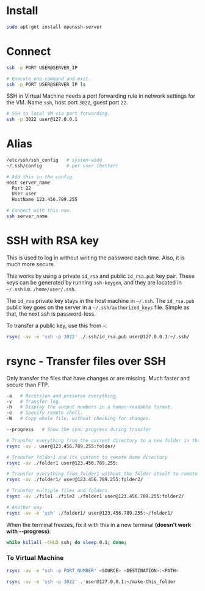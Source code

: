 # Install

```bash
sudo apt-get install openssh-server
```

# Connect

```bash
ssh -p PORT USER@SERVER_IP

# Execute one command and exit.
ssh -p PORT USER@SERVER_IP ls
```

SSH in Virtual Machine needs a port forwarding rule in network settings for the VM. Name `ssh`, host port `3022`, guest port `22`.

```bash
# SSH to local VM via port forwarding.
ssh -p 3022 user@127.0.0.1
```

# Alias

```bash
/etc/ssh/ssh_config   # system-wide
~/.ssh/config         # per user (better)

# Add this in the config.
Host server_name
  Port 22
  User user
  HostName 123.456.789.255

# Connect with this now.
ssh server_name
```

# SSH with RSA key

This is used to log in without writing the password each time. Also, it is much more secure.

This works by using a private `id_rsa` and public `id_rsa.pub` key pair. These keys can be generated by running `ssh-keygen`, and they are located in `~/.ssh` i.e. `/home/user/.ssh`.

The `id_rsa` private key stays in the host machine in `~/.ssh`. The `id_rsa.pub` public key goes on the server in a `~/.ssh/authorized_keys` file. Simple as that, the next ssh is password-less.

To transfer a public key, use this from `~`:

```bash
rsync -av -e 'ssh -p 3022' ./.ssh/id_rsa.pub user@127.0.0.1:~/.ssh/
```

# rsync - Transfer files over SSH 

Only transfer the files that have changes or are missing. Much faster and secure than FTP.

```bash
-a   # Recursion and preserve everything.  
-v   # Transfer log.  
-h   # Display the output numbers in a human-readable format.
-e   # Specify remote shell.
-W   # Copy whole file, without checking for changes.

--progress   # Show the sync progress during transfer
```

```bash
# Transfer everything from the current directory to a new folder in the remote home directory.
rsync -av . user@123.456.789.255:folder/

# Transfer folder1 and its content to remote home directory
rsync -av ./folder1 user@123.456.789.255:

# Transfer everything from folder1 without the folder itself to remote folder2 in remote home directory.
rsync -av ./folder1/ user@123.456.789.255:folder2/

# Transfer multiple files and folders.
rsync -av ./file1 ./file2 ./folder1 user@123.456.789.255:folder2/

# Another way
rsync -av -e 'ssh' ./folder1/ user@123.456.789.255:~/folder1/
```

When the terminal freezes, fix it with this in a new terminal **(doesn't work with --progress)**:

```bash
while killall -CHLD ssh; do sleep 0.1; done;
```

### To Virtual Machine

```bash
rsync -av -e "ssh -p PORT_NUMBER" <SOURCE> <DESTINATION>:<PATH>

rsync -av -e 'ssh -p 3022' . user@127.0.0.1:~/make-this_folder
```
